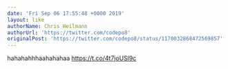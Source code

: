 ```yaml
---
date: 'Fri Sep 06 17:55:48 +0000 2019'
layout: like
authorName: Chris Heilmann
authorUrl: 'https://twitter.com/codepo8'
originalPost: 'https://twitter.com/codepo8/status/1170032868472569857'
---
```

hahahahhhaahahahaa https://t.co/4t7joUSl9c